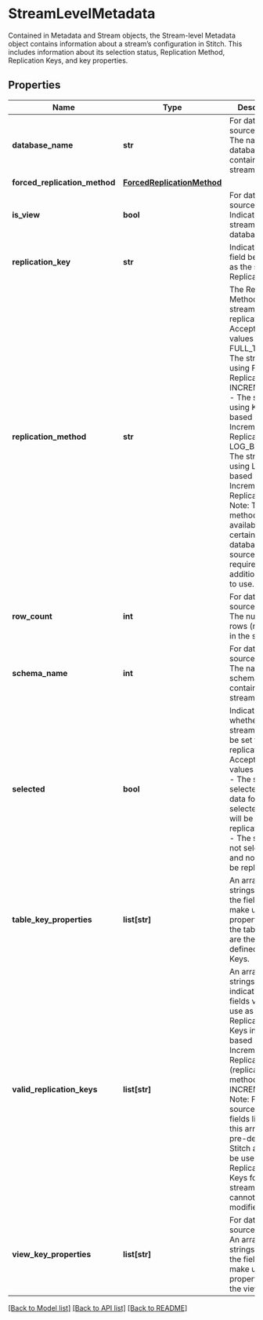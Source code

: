 # StreamLevelMetadata

Contained in Metadata and Stream objects, the Stream-level Metadata object contains information about a stream’s configuration in Stitch. This includes information about its selection status, Replication Method, Replication Keys, and key properties.
## Properties
Name | Type | Description | Notes
------------ | ------------- | ------------- | -------------
**database_name** | **str** | For database sources only. The name of the database containing the stream.  | [optional]
**forced_replication_method** | [**ForcedReplicationMethod**](ForcedReplicationMethod.md) |  | [optional]
**is_view** | **bool** | For database sources only. Indicates if the stream is a database view.  | [optional]
**replication_key** | **str** | Indicates the field being used as the stream’s Replication Key.  | [optional]
**replication_method** | **str** | The Replication Method the stream uses to replicate data. Accepted values are: FULL_TABLE - The stream is using Full Table Replication INCREMENTAL - The stream is using Key-based Incremental Replication LOG_BASED - The stream is using Log-based Incremental Replication. Note: This method is only available for certain database sources, and requires additional setup to use.  | [optional]
**row_count** | **int** | For database sources only. The number of rows (records) in the stream.  | [optional]
**schema_name** | **int** | For database sources only. The name of the schema containing the stream.  | [optional]
**selected** | **bool** | Indicates whether a stream should be set to replicate. Accepted values are: true - The stream is selected and data for selected fields will be replicated false - The stream is not selected and no data will be replicated  | [optional]
**table_key_properties** | **list[str]** | An array of strings listing the fields that make up the key properties of the table. These are the table’s defined Primary Keys.  | [optional]
**valid_replication_keys** | **list[str]** | An array of strings indicating the fields valid for use as Replication Keys in Key-based Incremental Replication (replication-method: INCREMENTAL). Note: For SaaS sources, the fields listed in this array are pre-defined by Stitch and will be used as the Replication Keys for the stream. They cannot be modified.  | [optional]
**view_key_properties** | **list[str]** | For database sources only. An array of strings listing the fields that make up the key properties of the view.  | [optional]

[[Back to Model list]](../README.md#documentation-for-models) [[Back to API list]](../README.md#documentation-for-api-endpoints) [[Back to README]](../README.md)


